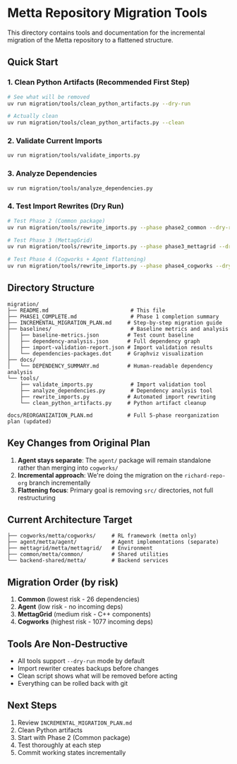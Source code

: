 # Metta Repository Migration Tools

This directory contains tools and documentation for the incremental migration of the Metta repository to a flattened structure.

## Quick Start

### 1. Clean Python Artifacts (Recommended First Step)
```bash
# See what will be removed
uv run migration/tools/clean_python_artifacts.py --dry-run

# Actually clean
uv run migration/tools/clean_python_artifacts.py --clean
```

### 2. Validate Current Imports
```bash
uv run migration/tools/validate_imports.py
```

### 3. Analyze Dependencies
```bash
uv run migration/tools/analyze_dependencies.py
```

### 4. Test Import Rewrites (Dry Run)
```bash
# Test Phase 2 (Common package)
uv run migration/tools/rewrite_imports.py --phase phase2_common --dry-run

# Test Phase 3 (MettagGrid)
uv run migration/tools/rewrite_imports.py --phase phase3_mettagrid --dry-run

# Test Phase 4 (Cogworks + Agent flattening)
uv run migration/tools/rewrite_imports.py --phase phase4_cogworks --dry-run
```

## Directory Structure

```
migration/
├── README.md                          # This file
├── PHASE1_COMPLETE.md                 # Phase 1 completion summary
├── INCREMENTAL_MIGRATION_PLAN.md     # Step-by-step migration guide
├── baselines/                         # Baseline metrics and analysis
│   ├── baseline-metrics.json         # Test count baseline
│   ├── dependency-analysis.json      # Full dependency graph
│   ├── import-validation-report.json # Import validation results
│   └── dependencies-packages.dot     # Graphviz visualization
├── docs/
│   └── DEPENDENCY_SUMMARY.md         # Human-readable dependency analysis
└── tools/
    ├── validate_imports.py            # Import validation tool
    ├── analyze_dependencies.py        # Dependency analysis tool
    ├── rewrite_imports.py            # Automated import rewriting
    └── clean_python_artifacts.py     # Python artifact cleanup

docs/REORGANIZATION_PLAN.md           # Full 5-phase reorganization plan (updated)
```

## Key Changes from Original Plan

1. **Agent stays separate**: The `agent/` package will remain standalone rather than merging into `cogworks/`
2. **Incremental approach**: We're doing the migration on the `richard-repo-org` branch incrementally
3. **Flattening focus**: Primary goal is removing `src/` directories, not full restructuring

## Current Architecture Target

```
├── cogworks/metta/cogworks/     # RL framework (metta only)
├── agent/metta/agent/           # Agent implementations (separate)
├── mettagrid/metta/mettagrid/   # Environment
├── common/metta/common/         # Shared utilities
└── backend-shared/metta/        # Backend services
```

## Migration Order (by risk)

1. **Common** (lowest risk - 26 dependencies)
2. **Agent** (low risk - no incoming deps) 
3. **MettagGrid** (medium risk - C++ components)
4. **Cogworks** (highest risk - 1077 incoming deps)

## Tools Are Non-Destructive

- All tools support `--dry-run` mode by default
- Import rewriter creates backups before changes
- Clean script shows what will be removed before acting
- Everything can be rolled back with git

## Next Steps

1. Review `INCREMENTAL_MIGRATION_PLAN.md`
2. Clean Python artifacts
3. Start with Phase 2 (Common package)
4. Test thoroughly at each step
5. Commit working states incrementally